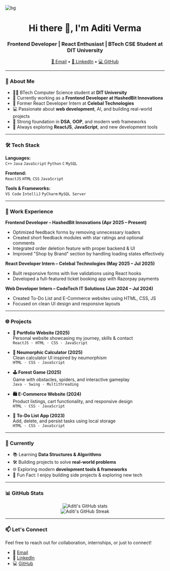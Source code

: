 ![bg](https://github.com/user-attachments/assets/74f39fb6-6de3-4881-9ac9-fb542961958a)

<h1 align="center">Hi there 👋, I'm Aditi Verma</h1>
<h3 align="center">Frontend Developer | React Enthusiast | BTech CSE Student at DIT University</h3>

<p align="center">
  <a href="mailto:aditi332005@gmail.com">📧 Email</a> •
  <a href="https://www.linkedin.com/in/aditi-verma-b02917256/">🔗 LinkedIn</a> •
  <a href="https://github.com/Aditi33-coder">💻 GitHub</a>
</p>

---

### 🧾 About Me

- 👩‍🎓 BTech Computer Science student at **DIT University** 
- 💼 Currently working as a **Frontend Developer at HashedBit Innovations**
- 🌟 Former React Developer Intern at **Celebal Technologies**
- 💻 Passionate about **web development**, AI, and building real-world projects
- 🧩 Strong foundation in **DSA**, **OOP**, and modern web frameworks
- 🌱 Always exploring **ReactJS**, **JavaScript**, and new development tools

---

### 🛠️ Tech Stack

**Languages:**  
`C++` `Java` `JavaScript` `Python` `C` `MySQL`

**Frontend:**  
`ReactJS` `HTML` `CSS` `JavaScript`

**Tools & Frameworks:**  
`VS Code` `IntelliJ` `PyCharm` `MySQL Server`

---

### 💼 Work Experience

**Frontend Developer – HashedBit Innovations (Apr 2025 – Present)**  
- Optimized feedback forms by removing unnecessary loaders  
- Created short feedback modules with star ratings and optional comments  
- Integrated order deletion feature with proper backend & UI  
- Improved "Shop by Brand" section by handling loading states effectively  

**React Developer Intern – Celebal Technologies (May 2025 – Jul 2025)**  
- Built responsive forms with live validations using React hooks  
- Developed a full-featured ticket booking app with Razorpay payments  

**Web Developer Intern – CodeTech IT Solutions (Jun 2024 – Jul 2024)**  
- Created To-Do List and E-Commerce websites using HTML, CSS, JS  
- Focused on clean UI design and responsive layouts  

---

### 🌐 Projects

- **🌟 Portfolio Website (2025)**  
  Personal website showcasing my journey, skills & contact  
  `ReactJS · HTML · CSS · JavaScript`

- **🧮 Neumorphic Calculator (2025)**  
  Clean calculator UI inspired by neumorphism  
  `HTML · CSS · JavaScript`

- **🕹️ Forest Game (2025)**  
  Game with obstacles, spiders, and interactive gameplay  
  `Java · Swing · Multithreading`

- **🛍️ E-Commerce Website (2024)**  
  Product listings, cart functionality, and responsive design  
  `HTML · CSS · JavaScript`

- **📝 To-Do List App (2023)**  
  Add, delete, and persist tasks using local storage  
  `HTML · CSS · JavaScript`

---

### 📌 Currently

- 📚 Learning **Data Structures & Algorithms**
- 🛠️ Building projects to solve **real-world problems**
- 🌐 Exploring modern **development tools & frameworks**
- 🎯 Fun Fact: I enjoy building side projects & exploring new tech

---

### 📊 GitHub Stats

<p align="center">
  <img src="https://github-readme-stats.vercel.app/api?username=Aditi33-coder&show_icons=true&theme=tokyonight" alt="Aditi's GitHub stats" />
  <br />
  <img src="https://streak-stats.demolab.com/?user=Aditi33-coder&theme=tokyonight" alt="Aditi's GitHub Streak" />
</p>

---

### 📫 Let's Connect

Feel free to reach out for collaboration, internships, or just to connect!

- 📧 [Email](aditi332005@gmail.com)  
- 🔗 [LinkedIn](https://www.linkedin.com/in/aditi-verma-b02917256/)  
- 💻 [GitHub](https://github.com/Aditi33-coder)



